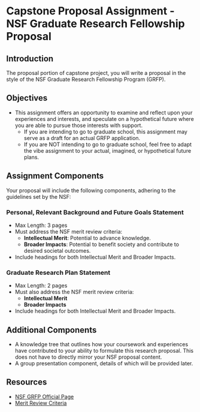 
# Capstone Proposal Assignment - NSF Graduate Research Fellowship Proposal

## Introduction
The proposal portion of capstone project, you will write a proposal in the style of the NSF Graduate Research Fellowship Program (GRFP). 



## Objectives
- This assignment offers an opportunity to examine and reflect upon your experiences and interests, and speculate on a hypothetical future where you are able to pursue those interests with support.
  - If you are intending to go to graduate school, this assignment may serve as a draft for an actual GRFP application.
  - If you are NOT intending to go to graduate school, feel free to adapt the vibe assignment to your actual, imagined, or hypothetical future plans.


## Assignment Components
Your proposal will include the following components, adhering to the guidelines set by the NSF:

### Personal, Relevant Background and Future Goals Statement
- Max Length: 3 pages
- Must address the NSF merit review criteria:
  - **Intellectual Merit**: Potential to advance knowledge.
  - **Broader Impacts**: Potential to benefit society and contribute to desired societal outcomes.
- Include headings for both Intellectual Merit and Broader Impacts.

### Graduate Research Plan Statement
- Max Length: 2 pages
- Must also address the NSF merit review criteria:
  - **Intellectual Merit**
  - **Broader Impacts**
- Include headings for both Intellectual Merit and Broader Impacts.

## Additional Components
- A knowledge tree that outlines how your coursework and experiences have contributed to your ability to formulate this research proposal. This does not have to directly mirror your NSF proposal content.
- A group presentation component, details of which will be provided later.

## Resources
- [NSF GRFP Official Page](https://www.nsfgrfp.org/)
- [Merit Review Criteria](https://nsfgrfp.org/applicants/merit-review-criteria/)

